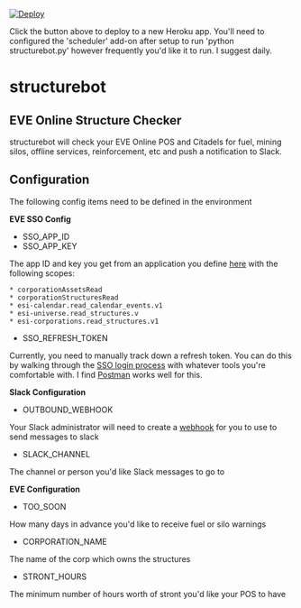 [![Deploy](https://www.herokucdn.com/deploy/button.svg)](https://heroku.com/deploy)

Click the button above to deploy to a new Heroku app.  You'll need to configured the 'scheduler' add-on after setup to run 'python structurebot.py' however frequently you'd like it to run.  I suggest daily.

# structurebot
## EVE Online Structure Checker

structurebot will check your EVE Online POS and Citadels for fuel, mining silos, offline services, reinforcement, etc and push a notification to Slack.

## Configuration

The following config items need to be defined in the environment

**EVE SSO Config**
* SSO_APP_ID
* SSO_APP_KEY

The app ID and key you get from an application you define [here](https://developers.eveonline.com/applications) with the following scopes: 

    * corporationAssetsRead
    * corporationStructuresRead
    * esi-calendar.read_calendar_events.v1
    * esi-universe.read_structures.v
    * esi-corporations.read_structures.v1

* SSO_REFRESH_TOKEN

Currently, you need to manually track down a refresh token.  You can do this by walking through the [SSO login process](http://eveonline-third-party-documentation.readthedocs.io/en/latest/sso/authentication.html) with whatever tools you're comfortable with.  I find [Postman](https://www.getpostman.com/) works well for this.

**Slack Configuration**

* OUTBOUND_WEBHOOK

Your Slack administrator will need to create a [webhook](https://api.slack.com/incoming-webhooks) for you to use to send messages to slack

* SLACK_CHANNEL

The channel or person you'd like Slack messages to go to

**EVE Configuration**

* TOO_SOON

How many days in advance you'd like to receive fuel or silo warnings

* CORPORATION_NAME

The name of the corp which owns the structures

* STRONT_HOURS

The minimum number of hours worth of stront you'd like your POS to have
